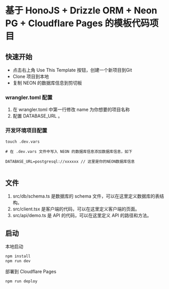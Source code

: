 
# 基于 HonoJS + Drizzle ORM + Neon PG + Cloudflare Pages 的模板代码项目


## 快速开始

- 点击右上角 Use This Template 按钮，创建一个新项目到Git
- Clone 项目到本地
- 复制 NEON 的数据库信息到剪切板


### wrangler.toml 配置

1. 在 wrangler.toml 中第一行修改 name 为你想要的项目名称
2. 配置 DATABASE_URL 。



### 开发环境项目配置


```
touch .dev.vars

# 在 .dev.vars 文件中写入 NEON 的数据库信息添加数据库信息，如下

DATABASE_URL=postgresql://xxxxxx // 这里是你的NEON数据库信息


```

## 文件

1. src/db/schema.ts 是数据库的 schema 文件，可以在这里定义数据库的表结构。
2. src/client.tsx 是客户端的代码，可以在这里定义客户端的页面。
3. src/api/demo.ts 是 API 的代码，可以在这里定义 API 的路径和方法。



## 启动

本地启动


```txt
npm install
npm run dev
```

部署到 Cloudflare Pages

```txt
npm run deploy
```
